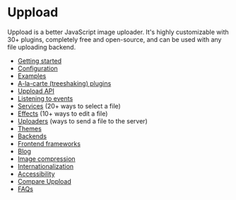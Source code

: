 # Uppload

Uppload is a better JavaScript image uploader. It's highly customizable with 30+ plugins, completely free and open-source, and can be used with any file uploading backend.

- [Getting started](/getting-started)
- [Configuration](/configuration)
- [Examples](/examples)
- [A-la-carte (treeshaking) plugins](/treeshaking)
- [Uppload API](/api)
- [Listening to events](/listening-to-events)
- [Services](/services) (20+ ways to select a file)
- [Effects](/effects) (10+ ways to edit a file)
- [Uploaders](/uploaders) (ways to send a file to the server)
- [Themes](/themes)
- [Backends](/backends)
- [Frontend frameworks](/wrappers)
- [Blog](/blog)
- [Image compression](/compression)
- [Internationalization](/i18n)
- [Accessibility](/a11y)
- [Compare Uppload](/compare)
- [FAQs](/faq)
